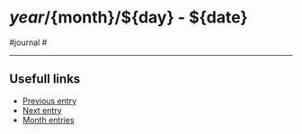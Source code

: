 # ${year}/${month}/${day} - ${date}

#journal #

---
## Usefull links

- [Previous entry]()
- [Next entry]()
- [Month entries]()
